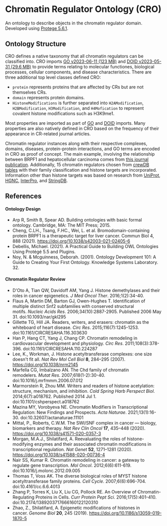 # Chromatin Regulator Ontology (CRO)

An ontology to describe objects in the chromatin regulator domain. Developed using [Protege 5.6.1](http://protegeproject.github.io/protege/installation/).

## Ontology Structure
CRO defines a native taxonomy that all chromatin regulators can be classified into. CRO imports [GO v2023-06-11 (123 MB)](http://purl.obolibrary.org/obo/go/releases/2023-06-11/go.owl) and  [DOID v2023-05-31 (29.6 MB)](http://purl.obolibrary.org/obo/doid/releases/2023-05-31/doid.owl) to provide terms relating to molecular functiones, biological processes, cellular components, and disease characteristics. There are three additional top level classes defined CRO:
- `protein` represents proteins that are affected by CRs but are not themselves CRs.
- `domain` represents protein domains.
-  `HistoneModifications` is further separated into `H2AModification`, `H2BModification`, `H3Modification`, and `H4Mofication` to represent covalent histone modifications such as H3K9me1. 

Most properties are imported as part of  [GO](http://purl.obolibrary.org/obo/go/releases/2023-06-11/go.owl) and [DOID](http://purl.obolibrary.org/obo/doid/releases/2023-05-31/doid.owl) imports. Many properties are also natively defined in CRO based on the frequency of their appearance in CR-related journal articles. 

Chromatin regulator instances along with their respective complexes, domains, diseases, protein-protein interactions, and GO terms are encoded in CRO as proof of concept. The main example, involving the relationship between BRPF1 and hepatocellular carcinoma comes from [this journal publication](https://doi.org/10.1038/s42003-021-02405-6). Additionally, 15 chromatin regulators chosen from [crewDB tables](https://github.com/smollahlab/crewATLAS/tree/master/NLP) with their family classification and histone targets are incorporated. Information other than histone targets was based on research from [UniProt](https://www.uniprot.org/), [HGNC](https://www.genenames.org/), [InterPro](https://www.ebi.ac.uk/interpro/entry/InterPro/#table), and [StringDB](https://string-db.org/). 

## References
#### Ontology Design
- Arp R, Smith B, Spear AD. Building ontologies with basic formal ontology. Cambridge, MA: The MIT Press; 2015.
- Cheng, C.LH., Tsang, F.HC., Wei, L. et al. Bromodomain-containing protein BRPF1 is a therapeutic target for liver cancer. Commun Biol 4, 888 (2021). https://doi.org/10.1038/s42003-021-02405-6
- Debellis, Michael. (2021). A Practical Guide to Building OWL Ontologies Using Protégé 5.5 and Plugins. 
- Noy, N. & Mcguinness, Deborah. (2001). Ontology Development 101: A Guide to Creating Your First Ontology. Knowledge Systems Laboratory. 32. 
#### Chromatin Regulator Review
- D'Oto A, Tian QW, Davidoff AM, Yang J. Histone demethylases and their roles in cancer epigenetics. _J Med Oncol Ther_. 2016;1(2):34-40.
- Flaus A, Martin DM, Barton GJ, Owen-Hughes T. Identification of multiple distinct Snf2 subfamilies with conserved structural motifs. _Nucleic Acids Res_. 2006;34(10):2887-2905. Published 2006 May 31. doi:10.1093/nar/gkl295
- Gillette TG, Hill JA. Readers, writers, and erasers: chromatin as the whiteboard of heart disease. _Circ Res_. 2015;116(7):1245-1253. doi:10.1161/CIRCRESAHA.116.303630
- Han P, Hang CT, Yang J, Chang CP. Chromatin remodeling in cardiovascular development and physiology. _Circ Res_. 2011;108(3):378-396. doi:10.1161/CIRCRESAHA.110.224287
- Lee, K., Workman, J. Histone acetyltransferase complexes: one size doesn't fit all. _Nat Rev Mol Cell Biol_ **8**, 284–295 (2007). https://doi.org/10.1038/nrm2145
- Marfella CG, Imbalzano AN. The Chd family of chromatin remodelers. _Mutat Res_. 2007;618(1-2):30-40. doi:10.1016/j.mrfmmm.2006.07.012
- Marmorstein R, Zhou MM. Writers and readers of histone acetylation: structure, mechanism, and inhibition. _Cold Spring Harb Perspect Biol_. 2014;6(7):a018762. Published 2014 Jul 1. doi:10.1101/cshperspect.a018762
- Mazina MY, Vorobyeva NE. Chromatin Modifiers in Transcriptional Regulation: New Findings and Prospects. _Acta Naturae_. 2021;13(1):16-30. doi:10.32607/actanaturae.11101
- Mittal, P., Roberts, C.W.M. The SWI/SNF complex in cancer — biology, biomarkers and therapy. _Nat Rev Clin Oncol_ **17**, 435–448 (2020). https://doi.org/10.1038/s41571-020-0357-3
- Morgan, M.A.J., Shilatifard, A. Reevaluating the roles of histone-modifying enzymes and their associated chromatin modifications in transcriptional regulation. _Nat Genet_ **52**, 1271–1281 (2020). https://doi.org/10.1038/s41588-020-00736-4
- Nair SS, Kumar R. Chromatin remodeling in cancer: a gateway to regulate gene transcription. _Mol Oncol_. 2012;6(6):611-619. doi:10.1016/j.molonc.2012.09.005
- Thomas T, Voss AK. The diverse biological roles of MYST histone acetyltransferase family proteins. _Cell Cycle_. 2007;6(6):696-704. doi:10.4161/cc.6.6.4013
- Zhang P, Torres K, Liu X, Liu CG, Pollock RE. An Overview of Chromatin-Regulating Proteins in Cells. _Curr Protein Pept Sci_. 2016;17(5):401-410. doi:10.2174/1389203717666160122120310
- Zhao, Z., Shilatifard, A. Epigenetic modifications of histones in cancer. _Genome Biol_ **20**, 245 (2019). https://doi.org/10.1186/s13059-019-1870-5
